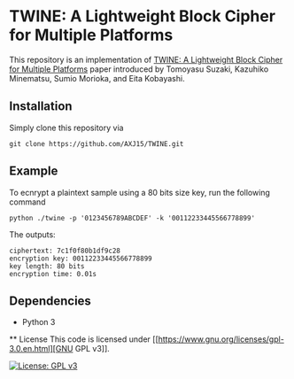 # TWINE: A Lightweight Block Cipher for Multiple Platforms

This repository is an implementation of [TWINE: A Lightweight Block Cipher for Multiple Platforms](TWINE_A_Lightweight_Block_Cipher_for_Multiple_Platforms.pdf) paper introduced by Tomoyasu Suzaki, Kazuhiko Minematsu, Sumio Morioka, and Eita Kobayashi.

## Installation
Simply clone this repository via

	git clone https://github.com/AXJ15/TWINE.git

## Example
To ecnrypt a plaintext sample using a 80 bits size key, run the following command

	python ./twine -p '0123456789ABCDEF' -k '00112233445566778899'

The outputs:

	ciphertext: 7c1f0f80b1df9c28
	encryption key: 00112233445566778899
	key length: 80 bits
	encryption time: 0.01s

## Dependencies
- Python 3

** License
This code is licensed under [[https://www.gnu.org/licenses/gpl-3.0.en.html][GNU GPL v3]].

[![License: GPL v3](https://img.shields.io/badge/License-GPLv3-blue.svg)](https://www.gnu.org/licenses/gpl-3.0)

